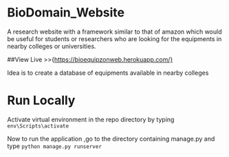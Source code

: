 # BioDomain_Website
A research website with a framework similar to that of amazon which would be useful for students or researchers who are looking for the equipments in nearby colleges or universities.

##View Live >>{https://bioequipzonweb.herokuapp.com/}

Idea is to create a database of equipments available in nearby colleges

# Run Locally

Activate virtual environment in the repo directory by typing 
`env\Scripts\activate`

Now to run the application ,go to the directory containing manage.py and type
`python manage.py runserver`
